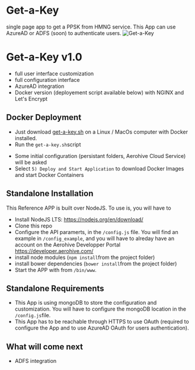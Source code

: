 # Get-a-Key
single page app to get a PPSK from HMNG service. This App can use AzureAD or ADFS (soon) to authenticate users.
![Get-a-Key](https://github.com/tmunzer/get-a-key/blob/master/get-a-key.png?raw=true)

# Get-a-Key v1.0
* full user interface customization
* full configuration interface
* AzureAD integration
* Docker version (deployement script available below) with NGINX and Let's Encrypt

## Docker Deployment
* Just download [get-a-key.sh](https://github.com/tmunzer/get-a-key/releases/download/1.0/get-a-key.sh) on a Linux / MacOs computer with Docker installed.
* Run the `get-a-key.sh`script
 - Some initial configuration (persistant folders, Aerohive Cloud Service) will be asked
 - Select `5) Deploy and Start Application` to download Docker Images and start Docker Containers

## Standalone Installation
This Reference APP is built over NodeJS. To use is, you will have to
* Install NodeJS LTS: https://nodejs.org/en/download/
* Clone this repo
* Configure the API paramerts, in the `/config.js` file. You will find an example in `/config_example`, and you will have to alreday have an account on the Aerohive Developper Portal https://developer.aerohive.com/
* install node modules (`npm install`from the project folder)
* install bower dependencies (`bower install`from the project folder)
* Start the APP with from `/bin/www`.

## Standalone Requirements
* This App is using mongoDB to store the configuration and customization. You will have to configure the mongoDB location in the `/config.js`file.
* This App has to be reachable through HTTPS to use OAuth (required to configure the App and to use AzureAD OAuth for users authentication). 

## What will come next
* ADFS integration




